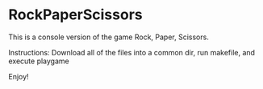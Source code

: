 # RockPaperScissors

This is a console version of the game Rock, Paper, Scissors.

Instructions:
Download all of the files into a common dir, run makefile, and execute playgame

Enjoy!
